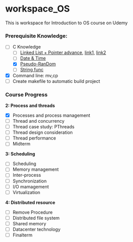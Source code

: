 # workspace_OS
This is workspace for Introduction to OS course on Udemy

### Prerequisite Knowledge:
* [ ] C Knowledge
  * [ ] [Linked List + Pointer advance](http://www.thegeekstuff.com/2012/08/c-linked-list-example/), [link1](http://wordaligned.org/articles/two-star-programming), [link2](http://stackoverflow.com/questions/5580761/why-use-double-pointer-or-why-use-pointers-to-pointers)
  * [ ] [Date & Time](http://www.codingunit.com/c-tutorial-how-to-use-time-and-date-in-c)
  * [x] [Pseudo-RanDom](http://www.tutorialspoint.com/c_standard_library/c_function_rand.htm)
  * [ ] [String func](https://en.wikibooks.org/wiki/A_Little_C_Primer/C_String_Function_Library)
* [x] Command line: mv,cp
* [ ] Create makefile to automatic build project

### Course Progress
__2: Process and threads__
* [x] Processes and process management
* [ ] Thread and concurrency
* [ ] Thread case study: PThreads
* [ ] Thread design consideration
* [ ] Thread performance
* [ ] Midterm

__3: Scheduling__
* [ ] Scheduling
* [ ] Memory management
* [ ] Inter-process
* [ ] Synchronization
* [ ] I/O mamagement
* [ ] Virtualization

__4: Distributed resource__
* [ ] Remove Procedure
* [ ] Distributed file system
* [ ] Shared memory
* [ ] Datacenter technology
* [ ] Finalterm
